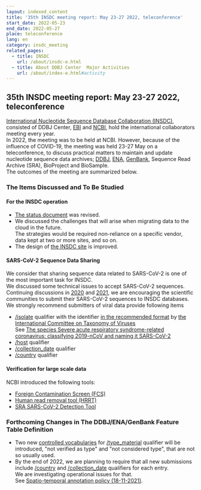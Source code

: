 ```yaml
---
layout: indexed_content
title: '35th INSDC meeting report: May 23-27 2022, teleconference'
start_date: 2022-05-23
end_date: 2022-05-27
place: teleconference
lang: en
category: insdc_meeting
related_pages:
  - title: INSDC
    url: /about/insdc-e.html
  - title: About DDBJ Center  Major Activities
    url: /about/index-e.html#activity
---
```


## 35th INSDC meeting report: May 23-27 2022, teleconference

[International Nucleotide Sequence Database Collaboration (INSDC)](http://www.insdc.org/ ), 
consisted of DDBJ Center, [EBI](https://www.ebi.ac.uk/ ) and [NCBI](https://www.ncbi.nlm.nih.gov/ ),
hold the international collaborators meeting every year.    
In 2022, the meeting was to be held at NCBI. However, because of the influence of COVID-19, 
the meeting was held 23-27 May on a teleconference, 
to discuss practical matters to maintain and update nucleotide sequence data archives; 
[DDBJ](/index-e.html), [ENA](https://www.ebi.ac.uk/ena/ ), [GenBank](https://www.ncbi.nlm.nih.gov/genbank/index.html ),
Sequence Read Archive (SRA), BioProject and BioSample.    
The outcomes of the meeting are summarized below.

### The Items Discussed and To Be Studied

#### For the INSDC operation
-   [The status document](https://www.insdc.org/submitting-standards/insdc-status-document/ ) was revised. 
-   We discussed the challenges that will arise when migrating data to the cloud in the future.    
    The strategies would be required non-reliance on a specific vendor, data kept at two or more sites, and so on.  
-   The design of [the INSDC site](https://www.insdc.org/ ) is improved. 

#### SARS-CoV-2 Sequence Data Sharing  
We consider that sharing sequence data related to SARS-CoV-2 is one of the most important task for INSDC.    
We discussed some technical issues to accept SARS-CoV-2 sequences.    
Continuing discussions in [2020](/activities/insdc_meeting/2020-e.html) and [2021](/activities/insdc_meeting/2021-e.html), we are encouraging the scientific communities to submit their SARS-CoV-2 sequences to INSDC databases.    
We strongly recommend submitters of viral data provide following items
-   [/isolate](/ddbj/qualifiers-e.html#isolate) qualifier with the identifier [in the recommended format](/ddbj/identifiers-e.html#virus ) by [the International Committee on Taxonomy of Viruses](https://ictv.global/ )    
    See [The species Severe acute respiratory syndrome-related coronavirus: classifying 2019-nCoV and naming it SARS-CoV-2](https://www.nature.com/articles/s41564-020-0695-z )
-   [/host](/ddbj/qualifiers-e.html#host) qualifier
-   [/collection_date](/ddbj/qualifiers-e.html#collection_date) qualifier
-   [/country](/ddbj/qualifiers-e.html#country) qualifier

#### Verification for large scale data
NCBI introduced the following tools:
-   [Foreign Contamination Screen (FCS)](https://github.com/ncbi/fcs/wiki/ )
-   [Human read removal tool (HRRT)](https://github.com/ncbi/sra-human-scrubber )
-   [SRA SARS-CoV-2 Detection Tool](https://www.ncbi.nlm.nih.gov/sra/docs/sra-detection-tool/ )

### Forthcoming Changes in The DDBJ/ENA/GenBank Feature Table Definition  <a name="2022-ft"></a>

-   Two new [controlled vocabularies](https://www.insdc.org/submitting-standards/controlled-vocabulary-typematerial-qualifer/ ) for [/type_material](/ddbj/feature-table-e.html#type_material) qualifier will be introduced, "not verified as type" and "not considered type", that are not so usually used.  
-   By the end of 2022, we are planning to require that all new submissions include [/country](/ddbj/qualifiers-e.html#country) and [/collection_date](/ddbj/qualifiers-e.html#collection_date) qualifiers for each entry.    
    We are investigating operational issues for that.    
    See [Spatio-temporal annotation policy (18-11-2021)](https://www.insdc.org/news/spatio-temporal-annotation-policy-18-11-20 ).    

